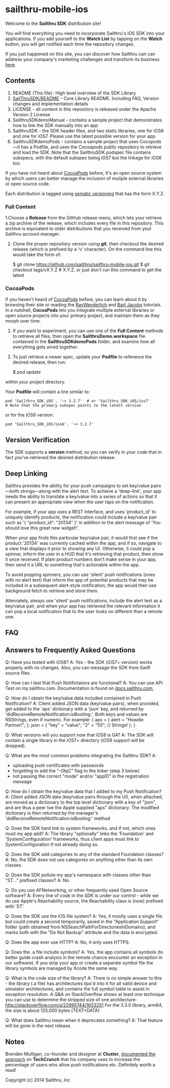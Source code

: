 sailthru-mobile-ios
===================

Welcome to the **Sailthru SDK** distribution site!

You will find everything you need to incorporate Sailthru's iOS SDK into your applications. If you add yourself to the **Watch List** by tapping on the **Watch** button, you will get notified each time the repository changes.

If you just happened on this site, you can discover how Sailthru can can address your company's marketing challenges and transform its business [here](http://www.sailthru.com/why-sailthru/).

## Contents

1. README (This file)- High level overview of the SDK Library 
2. [SailThruSDK/README](SailThruSDK/README "Library Readme") - Core Library README. Including FAQ, Version changes and implementation details 
3. LICENSE - all content in this repository is released under the Apache Version 2 License
4. SailthruSDKdemoManual - contains a sample project that demonstrates how to link the SDK manually into an app
5. SailthruSDK - the SDK header files, and two static libraries, one for iOS6 and one for iOS7. Please use the latest possible version for your app.
6. SailthruSDKdemoPods - contains a sample project that uses Cocopods—it has a Podfile, and uses the Cocoapods public repository to retrieve and load the SDK. Note that the SailthruSDK.podspec file contains subspecs, with the default subspec being iOS7 but the linkage for iOS6 too.

If you have not heard about [CocoaPods](http://cocoapods.org) before, it's an open source system by which users can better manage the inclusion of mutiple external libraries or open source code.


Each distribution is tagged using [sematic versioning](http://semver.org) that has the form X.Y.Z. 

### Full Content

1.Choose a **Release** from the GitHub release menu, which lets your retrieve a zip archive of the release, which includes every file in this repository. This archive is equivalent to older distributions that you received from your Sailthru account manager.

2. Clone the proper repository version using **git**, then checkout the desired release (which is prefixed by a 'v' character). On the command line this would take the form of: 

    $ git clone https://github.com/sailthru/sailthru-mobile-ios.git
    $ git checkout tags/vX.Y.Z # X.Y.Z, or just don't run this command to get the latest

### CocoaPods

If you haven't heard of [CocoaPods](cocoapods.org) before, you can learn about it by browsing their site or reading the [RayWenderlich](http://www.raywenderlich.com/12139/introduction-to-cocoapods) and [Bart Jacobs](http://code.tutsplus.com/tutorials/streamlining-cocoa-development-with-cocoapods--mobile-15938) tutorials. In a nutshell, **CocoaPods** lets you integrate multiple external libraries or open source projects into your primary project, and maintain them as they morph over time.

1. If you want to experiment, you can use one of the **Full Content** methods to retrieve all files, then open the **SailthruDemo.workspace** file contained in the **SailthruSDKdemoPods** folder, and examine how all everything gets wired together.

2. To just retrieve a newer spec, update your **Podfile** to reference the desired release, then run:

    $ pod update
    
within your project directory.

Your **Podfile** will contain a line similar to:

    pod 'Sailthru_SDK_iOS', '~> 3.2.7'  # or 'Sailthru_SDK_iOS/ios7'
    # Note that the primary subspec points to the latest version

or for the iOS6 version:

    pod 'Sailthru_SDK_iOS/ios6', '~> 3.2.7'
    
## Version Verification

The SDK supports a **version** method, so you can verify in your code that in fact you've retrieved the desired distribution release.

## Deep Linking

Sailthru provides the ability for your push campaigns to set key/value pairs—both strings—along with the alert text. To achieve a 'deep-link', your app needs the ability to translate a key/value into a series of actions so that it can present an appropriate view when the user taps on the notification.

For example, if your app uses a REST interface, and uses 'product_id' to uniquely identify products, the notification could include a key/value pair such as '{ "product_id": "20134" }' in addition to the alert message of 'You should love this great new widget!'. 

When your app finds this particular key/value pair, it would first see if the product '20134' was currently cached within the app, and if so, navigate to a view that displays it prior to showing any UI. Otherwise, it could pop a spinner, inform the user in a HUD that it's retrieving that product, then show it once received. If plain product numbers don't make sense in your app, then send it a URL to something that's actionable within the app.

To avoid popping spinners, you can use 'silent' push notifications (ones with no alert text) that inform the app of potential products that may be included in a subsequent alert-style notification; the app would then use background fetch to retrieve and store them. 

Alternately, always use 'silent' push notifications, include the alert text as a key/value pair, and when your app has retrieved the relevant information it can pop a local notification that to the user looks no different than a remote one.

## FAQ

Answers to Frequently Asked Questions
------------------------------------------

Q: Have you tested with iOS8?
A: Yes - the SDK (iOS7+ version) works properly with no changes. Also, you can message the SDK from Swift
   source files.

Q: How can I test that Push Notifictaions are functional?
A: You can use API Test on my.sailthru.com. Documentation is found on [docs.sailthru.com](http://docs.sailthru.com/documentation/products/mobile-push-notification-sending),

Q: How do I obtain the key/value data included contained in Push Notification?
A: Client added JSON data (key/value pairs), when provided, get added to the 'aps' dictionary with
   a 'json' key, and returned by 'didReceiveRemoteNotification:isBooting:'. Both keys and values are
   NSStrings, even if numeric. For example:
    {
     aps = {
           alert = "Howdie Partner!";
     };
     json =    {
        "key" = "value";
        "2" = "55";        // Strings!
     };
    }

Q: What versions will you support now that iOS8 is GA?
A: The SDK will contain a single library in the iOS7+ directory (iOS6 support will be dropped).

Q: What are the most common problems integrating the Sailthru SDK?
A:
 - uploading push certificates with passwords
 - forgetting to add the "-ObjC" flag to the linker (step 3 below)
 - not passing the correct "mode" and/or "appID" in the registration message

Q: How do I obtain the key/value data that I added to my Push Notification?
A: Client added JSON data (key/value pairs through the UI), when attached, are moved as a dictionary
   to the top level dictionary with a key of "json", and are thus a peer toe the Apple supplied "aps"
   dictionary. The modified dictionary is then returned by the manager's
   'didReceiveRemoteNotification:isBooting:' method

Q: Does the SDK hard link to system frameworks, and if not, which ones must my app add?
A: The library "optionally" links the 'Foundation' and 'SystemConfiguration' frameworks, thus
   client apps must link to SystemConfiguration if not already doing so.

Q: Does the SDK add categories to any of the standard Foundation classes?
A: No, the SDK does not use categories on anything other than its own classes.

Q: Does the SDK pollute my app's namespace with classes other than "ST..." prefixed classes?
A: No.

Q: Do you use AFNetworking, or other frequently used Open Source software?
A: Every line of code in the SDK is under our control - while we do use Apple's Reachability source,
   the Reachability class is (now) prefixed with 'ST'.

Q: Does the SDK use the iOS file system?
A: Yes, it mostly uses a single file but could create a second temporarily, saved in the
   "Application Support" folder (path obtained from NSSearchPathForDirectoriesInDomains), and marks
   both with the "Do Not Backup" attribute and the data is encrypted.

Q: Does the app ever use HTTP?
A: No, it only uses HTTPS.

Q: Does the .a file include symbols?
A: Yes, the app contains all symbols (to better guide crash analysis in the remote chance encounter
   an exception in our software). If you strip your app or create a separate symbol file the library
   symbols are managed by Xcode the same way.

Q: What is the code size of the library?
A: There is no simple answer to this - the library (.a file) has architectures lipo'd into it for all
   valid device and simulator architectures, and contains the full symbol table to assist in exception
   resolution. A Q&A on StackOverflow shows at least one technique  you can use to determine the
   stripped size of one architecture: http://stackoverflow.com/q/22995744/1633251
   For the 3.3.0 library, arm64, the size is about 125,000 bytes (TEXT+DATA)

Q: What does Sailthru mean when it deprecates something?
A: That feature will be gone in the next release.

## Notes

Brenden Mulligan, co-founder and designer at **Cluster**, [documented the approach](http://techcrunch.com/2014/04/04/the-right-way-to-ask-users-for-ios-permissions/) on **TechCrunch** that his company uses to increase the percentage of users who allow push notifications etc. Definitely worth a read!


Copyright (c) 2014 Sailthru, Inc    
